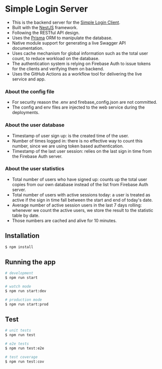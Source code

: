 # Simple Login Server
- This is the backend server for the [Simple Login Client](https://github.com/gary6lin/aha_demo_client).
- Built with the [NestJS](https://github.com/nestjs/nest) framework.
- Following the RESTful API design.
- Uses the [Prisma](https://github.com/prisma/prisma) ORM to manipulate the database.
- Native module support for generating a live Swagger API documentation.
- Uses cache mechanism for global information such as the total user count, to reduce workload on the database.
- The authentication system is relying on Firebase Auth to issue tokens for the clients and verifying them on backend.
- Uses the GitHub Actions as a workflow tool for delivering the live service and app.

### About the config file
- For security reason the .env and firebase_config.json are not committed.
- The config and env files are injected to the web service during the deployments.

### About the user database
- Timestamp of user sign up: is the created time of the user.
- Number of times logged in: there is no effective way to count this number, since we are using token based authentication.
- Timestamp of the last user session: relies on the last sign in time from the Firebase Auth server. 

### About the user statistics
- Total number of users who have signed up: counts up the total user copies from our own database instead of the list from Firebase Auth server.
- Total number of users with active sessions today: a user is treated as active if the sign in time fall between the start and end of today's date.
- Average number of active session users in the last 7 days rolling: whenever we count the active users, we store the result to the statistic table by date.
- Those numbers are cached and alive for 10 minutes.


## Installation

```bash
$ npm install
```

## Running the app

```bash
# development
$ npm run start

# watch mode
$ npm run start:dev

# production mode
$ npm run start:prod
```

## Test

```bash
# unit tests
$ npm run test

# e2e tests
$ npm run test:e2e

# test coverage
$ npm run test:cov
```
